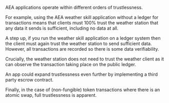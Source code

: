 AEA applications operate within different orders of trustlessness.

For example, using the AEA weather skill application without a ledger for transactions means that clients must 100% trust the weather station that any data it sends is sufficient, including no data at all.

A step up, if you run the weather skill application on a ledger system then the client must again trust the weather station to send sufficient data. However, all transactions are recorded so there is some data verifiability.

Crucially, the weather station does not need to trust the weather client as it can observe the transaction taking place on the public ledger.

An app could expand trustlessness even further by implementing a third party escrow contract.

Finally, in the case of (non-fungible) token transactions where there is an atomic swap, full trustlessness is apparent.